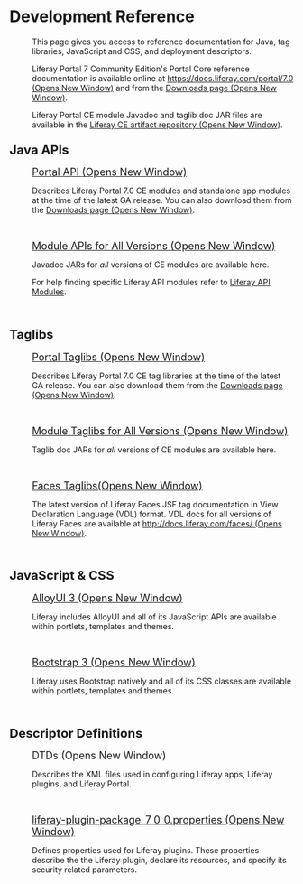 # Development Reference [](id=development-reference)

<p style="margin-left: 40px;">
This page gives you access to reference documentation for Java, tag libraries,
JavaScript and CSS, and deployment descriptors.
</p>

<p style="margin-left: 40px;">
Liferay Portal 7 Community Edition's Portal Core reference documentation is
available online  at <a href="https://docs.liferay.com/portal/7.0"
target="_blank">https://docs.liferay.com/portal/7.0<span
class="opens-new-window-accessible"> (Opens New Window)</span></a>
and from the
<a href="https://www.liferay.com/downloads" target="_blank">Downloads page<span
class="opens-new-window-accessible"> (Opens New Window)</span></a>. 
</p>

<p style="margin-left: 40px;">
Liferay Portal CE module Javadoc and taglib doc JAR files are available in the
<a href="https://repository.liferay.com/nexus/content/repositories/liferay-releases-ce/com/liferay/" target="_blank">
Liferay CE artifact repository<span class="opens-new-window-accessible"> (Opens New Window)</span></a>.
</p>

<h3><span style="font-size: 22px;">Java APIs</span></h3>

<p style="margin-left: 40px;">
<span style="font-size:18px;">
<a href="https://docs.liferay.com/portal/7.0/javadocs/" target="_blank">
Portal API&nbsp;<span class="opens-new-window-accessible">(Opens New Window)</span>
</a>
</span>
</p>

<p style="margin-left: 40px;">
Describes Liferay Portal 7.0 CE modules and standalone app modules at the time
of the latest GA release. You can also download them from the 
<a href="https://www.liferay.com/downloads" target="_blank">Downloads page<span
class="opens-new-window-accessible"> (Opens New Window)</span></a>.
</p>

<p style="margin-left: 40px;">&nbsp;</p>

<p style="margin-left: 40px;">
<span style="font-size:18px;">
<a href="https://docs.liferay.com/portal/7.0/javadocs/" target="_blank">
Module APIs for All Versions&nbsp;<span class="opens-new-window-accessible">(Opens New Window)</span>
</a>
</span>
</p>

<p style="margin-left: 40px;">
Javadoc JARs for <em>all</em> versions of CE modules are available here.
</p>

<p style="margin-left: 40px;">
For help finding specific Liferay API modules refer to <a
href="/develop/reference/-/knowledge_base/7-0/finding-liferay-api-modules">
Liferay API Modules</a>.
</p>

<p style="margin-left: 40px;">&nbsp;</p>

<h3><span style="font-size: 22px;">Taglibs</span></h3>

<p style="margin-left: 40px;">
<span style="font-size:18px;">
<a href="https://docs.liferay.com/portal/7.0/taglibs/" target="_blank">
Portal Taglibs&nbsp;<span class="opens-new-window-accessible">(Opens New Window)</span>
</a>
</span>
</p>

<p style="margin-left: 40px;">
Describes Liferay Portal 7.0 CE tag libraries at the time of the latest GA release. You can
also download them from the 
<a href="https://www.liferay.com/downloads" target="_blank">Downloads page<span
class="opens-new-window-accessible"> (Opens New Window)</span></a>.
</p>

<p style="margin-left: 40px;">&nbsp;</p>

<p style="margin-left: 40px;">
<span style="font-size:18px;">
<a href="https://docs.liferay.com/portal/7.0/javadocs/" target="_blank">
Module Taglibs for All Versions&nbsp;<span class="opens-new-window-accessible">(Opens New Window)</span>
</a>
</span>
</p>

<p style="margin-left: 40px;">
Taglib doc JARs for <em>all</em> versions of CE modules are available here.
</p>

<p style="margin-left: 40px;">&nbsp;</p>

<p style="margin-left: 40px;">
<span style="font-size:18px;">
<a href="http://docs.liferay.com/faces/3.1/vdldoc/" target="_blank">
Faces Taglibs<span class="opens-new-window-accessible">(Opens New Window)</span>
</a>
</span>
</p>

<p style="margin-left: 40px;">
The latest version of Liferay Faces JSF tag documentation in View Declaration
Language (VDL) format. VDL docs for all versions of Liferay Faces are available
at <a href="http://docs.liferay.com/faces/"
target="_blank">http://docs.liferay.com/faces/ <span
class="opens-new-window-accessible">(Opens New Window)</span></a>.
</p>

<p style="margin-left: 40px;">&nbsp;</p>

<h3><span style="font-size: 22px;">JavaScript &amp; CSS</span></h3>

<p style="margin-left: 40px;">
<span style="font-size:18px;">
<a href="http://alloyui.com" target="_blank">
AlloyUI 3&nbsp;<span class="opens-new-window-accessible">(Opens New Window)</span>
</a>
</span>
</p>

<p style="margin-left: 40px;">
Liferay includes AlloyUI and all of its JavaScript APIs are available
within portlets, templates and themes.
</p>

<p style="margin-left: 40px;">&nbsp;</p>

<p style="margin-left: 40px;">
<span style="font-size:18px;">
<a href="http://getbootstrap.com/2.3.2" target="_blank">
Bootstrap 3&nbsp;<span class="opens-new-window-accessible">(Opens New Window)</span>
</a>
</span>
</p>

<p style="margin-left: 40px;">
Liferay uses Bootstrap natively and all of its CSS classes are available within
portlets, templates and themes.
</p>

<p style="margin-left: 40px;">&nbsp;</p>

<h3><span style="font-size: 22px;">Descriptor Definitions</span></h3>

<p style="margin-left: 40px;">
<span style="font-size:18px;">
<a href="http://docs.liferay.com/portal/7.0/definitions/" style="text-decoration: none;" target="_blank">
DTDs <span class="opens-new-window-accessible">(Opens New Window)</span>
</a>
</span>
</p>

<p style="margin-left: 40px;">
Describes the XML files used in configuring Liferay apps, Liferay plugins, and
Liferay Portal.
</p>

<p style="margin-left: 40px;">&nbsp;</p>

<p style="margin-left: 40px;">
<span style="font-size:18px;">
<a href="http://docs.liferay.com/portal/7.0/propertiesdoc/liferay-plugin-package_7_0_0.properties.html"
id="yui_patched_v3_11_0_1_1414746645512_1007" style="word-spacing: normal;
outline: 0px;" target="_blank">
liferay-plugin-package_7_0_0.properties&nbsp;<span class="opens-new-window-accessible">(Opens New Window)</span>
</a>
</span>
</p>

<p style="margin-left: 40px;">
Defines properties used for Liferay plugins. These properties describe the
the Liferay plugin, declare its resources, and specify its security related
parameters.  </p>



